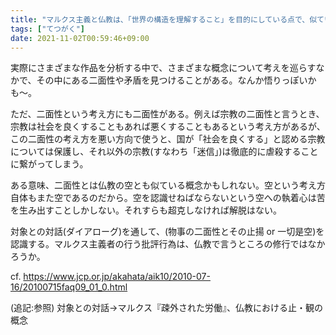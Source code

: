 ```yaml
---
title: "マルクス主義と仏教は、「世界の構造を理解すること」を目的にしている点で、似ているかもかもしれない。"
tags: ["てつがく"]
date: 2021-11-02T00:59:46+09:00
---
```


実際にさまざまな作品を分析する中で、さまざまな概念について考えを巡らすなかで、その中にある二面性や矛盾を見つけることがある。なんか悟りっぽいかも〜。

ただ、二面性という考え方にも二面性がある。例えば宗教の二面性と言うとき、宗教は社会を良くすることもあれば悪くすることもあるという考え方があるが、この二面性の考え方を悪い方向で使うと、国が「社会を良くする」と認める宗教については保護し、それ以外の宗教(すなわち「迷信」)は徹底的に虐殺することに繋がってしまう。

ある意味、二面性とは仏教の空とも似ている概念かもしれない。空という考え方自体もまた空であるのだから。空を認識せねばならないという空への執着心は苦を生み出すことしかしない。それすらも超克しなければ解脱はない。

対象との対話(ダイアローグ)を通して、(物事の二面性とその止揚 or 一切是空)を認識する。マルクス主義者の行う批評行為は、仏教で言うところの修行ではなかろうか。

cf.
<https://www.jcp.or.jp/akahata/aik10/2010-07-16/20100715faq09_01_0.html>

(追記:参照) 対象との対話→マルクス『疎外された労働』、仏教における止・観の概念